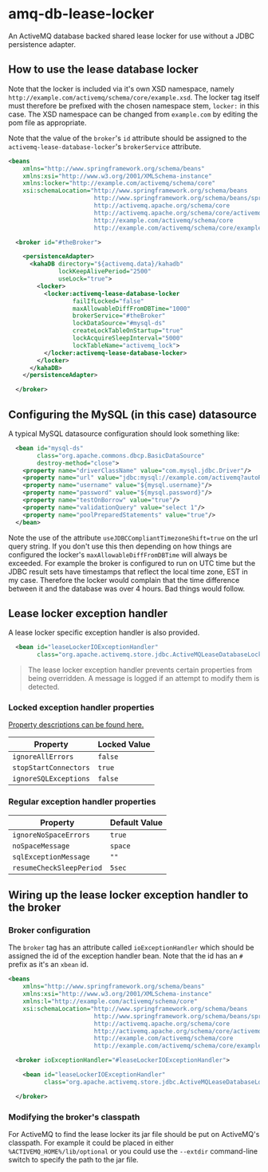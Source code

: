amq-db-lease-locker
===================

An ActiveMQ database backed shared lease locker for use without a JDBC persistence adapter.

## How to use the lease database locker

Note that the locker is included via it's own XSD namespace, namely `http://example.com/activemq/schema/core/example.xsd`.
 The locker tag itself must therefore be prefixed with the chosen namespace stem, `locker:` in this case. The XSD namespace
 can be changed from `example.com` by editing the pom file as appropriate.

Note that the value of the `broker`'s `id` attribute should be assigned to the `activemq-lease-database-locker`'s
`brokerService` attribute.


```xml
<beans
    xmlns="http://www.springframework.org/schema/beans"
    xmlns:xsi="http://www.w3.org/2001/XMLSchema-instance"
    xmlns:locker="http://example.com/activemq/schema/core"
    xsi:schemaLocation="http://www.springframework.org/schema/beans
                        http://www.springframework.org/schema/beans/spring-beans.xsd
                        http://activemq.apache.org/schema/core
                        http://activemq.apache.org/schema/core/activemq-core.xsd
                        http://example.com/activemq/schema/core
                        http://example.com/activemq/schema/core/example.xsd">

  <broker id="#theBroker">

    <persistenceAdapter>
      <kahaDB directory="${activemq.data}/kahadb"
              lockKeepAlivePeriod="2500"
              useLock="true">
        <locker>
          <locker:activemq-lease-database-locker
                  failIfLocked="false"
                  maxAllowableDiffFromDBTime="1000"
                  brokerService="#theBroker"
                  lockDataSource="#mysql-ds"
                  createLockTableOnStartup="true"
                  lockAcquireSleepInterval="5000"
                  lockTableName="activemq_lock">
          </locker:activemq-lease-database-locker>
        </locker>
      </kahaDB>
    </persistenceAdapter>

  </broker>
```

## Configuring the MySQL (in this case) datasource

A typical MySQL datasource configuration should look something like:

```xml
  <bean id="mysql-ds"
        class="org.apache.commons.dbcp.BasicDataSource"
        destroy-method="close">
    <property name="driverClassName" value="com.mysql.jdbc.Driver"/>
    <property name="url" value="jdbc:mysql://example.com/activemq?autoReconnect=true&amp;failOverReadOnly=false&amp;maxReconnects=1&amp;relaxAutoCommmit=true&amp;useJDBCCompliantTimezoneShift=true"/>
    <property name="username" value="${mysql.username}"/>
    <property name="password" value="${mysql.password}"/>
    <property name="testOnBorrow" value="true"/>
    <property name="validationQuery" value="select 1"/>
    <property name="poolPreparedStatements" value="true"/>
  </bean>
```

Note the use of the attribute `useJDBCCompliantTimezoneShift=true` on the url query string. If you don't use this then
depending on how things are configured the locker's `maxAllowableDiffFromDBTime` will always be exceeded. For example
the broker is configured to run on UTC time but the JDBC result sets have timestamps that reflect the local time zone,
EST in my case. Therefore the locker would complain that the time difference between it and the database was over 4 hours.
Bad things would follow.

## Lease locker exception handler

A lease locker specific exception handler is also provided.

```xml
  <bean id="leaseLockerIOExceptionHandler"
        class="org.apache.activemq.store.jdbc.ActiveMQLeaseDatabaseLockerIOExceptionHandler"/>
```

>The lease locker exception handler prevents certain properties from being overridden.
>A message is logged if an attempt to modify them is detected.

### Locked exception handler properties

[Property descriptions can be found here.](http://activemq.apache.org/configurable-ioexception-handling.html "IOException handler property descriptions")

| Property                 | Locked Value  |
| ------------------------ | ------------- |
| `ignoreAllErrors`        | `false`       |
| `stopStartConnectors`    | `true`        |
| `ignoreSQLExceptions`    | `false`       |

### Regular exception handler properties

| Property                 | Default Value |
| ------------------------ | ------------- |
| `ignoreNoSpaceErrors`    |  `true`       |
| `noSpaceMessage`         |  `space`      |
| `sqlExceptionMessage`    |  `""`         |
| `resumeCheckSleepPeriod` |  `5sec`       |


## Wiring up the lease locker exception handler to the broker

### Broker configuration

The `broker` tag has an attribute called `ioExceptionHandler` which should be assigned the id of the exception handler
bean. Note that the id has an `#` prefix as it's an `xbean` id.

```xml
<beans
    xmlns="http://www.springframework.org/schema/beans"
    xmlns:xsi="http://www.w3.org/2001/XMLSchema-instance"
    xmlns:l="http://example.com/activemq/schema/core"
    xsi:schemaLocation="http://www.springframework.org/schema/beans
                        http://www.springframework.org/schema/beans/spring-beans.xsd
                        http://activemq.apache.org/schema/core
                        http://activemq.apache.org/schema/core/activemq-core.xsd
                        http://example.com/activemq/schema/core
                        http://example.com/activemq/schema/core/example.xsd">

  <broker ioExceptionHandler="#leaseLockerIOExceptionHandler">

    <bean id="leaseLockerIOExceptionHandler"
          class="org.apache.activemq.store.jdbc.ActiveMQLeaseDatabaseLockerIOExceptionHandler"/>

  </broker>
```

### Modifying the broker's classpath

For ActiveMQ to find the lease locker its jar file should be put on ActiveMQ's classpath. For example it could be
placed in either `%ACTIVEMQ_HOME%/lib/optional` or you could use the `--extdir` command-line switch to specify the
path to the jar file.
